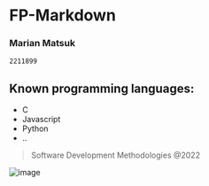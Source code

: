 # FP-Markdown

### Marian Matsuk
  `2211899` 
## Known programming languages:
- C
- Javascript
- Python
- ..

> Software Development Methodologies @2022

![image](https://www.ipleiria.pt/wp-content/themes/ipleiria/img/logo_ipl_header.png)

